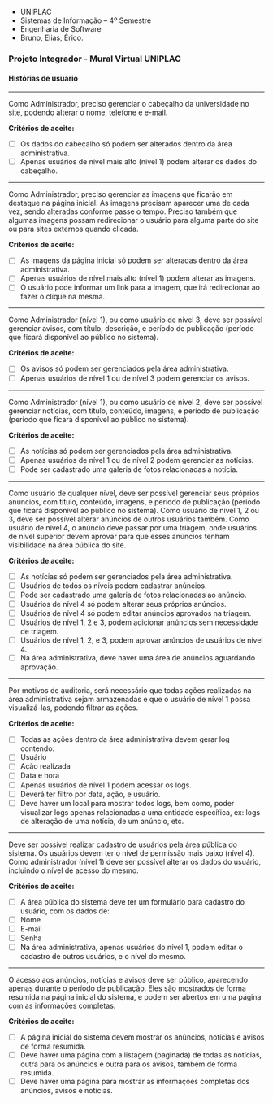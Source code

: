 - UNIPLAC
- Sistemas de Informação – 4º Semestre
- Engenharia de Software
- Bruno, Elias, Érico.

### Projeto Integrador - Mural Virtual UNIPLAC
#### Histórias de usuário

------

Como Administrador, preciso gerenciar o cabeçalho da universidade no site, podendo alterar o nome, telefone e e-mail.

**Critérios de aceite:**

- [ ] Os dados do cabeçalho só podem ser alterados dentro da área administrativa.
- [ ] Apenas usuários de nível mais alto (nível 1) podem alterar os dados do cabeçalho.

------

Como Administrador, preciso gerenciar as imagens que ficarão em destaque na página inicial. As imagens precisam aparecer uma de cada vez, sendo alteradas conforme passe o tempo. Preciso também que algumas imagens possam redirecionar o usuário para alguma parte do site ou para sites externos quando clicada.

**Critérios de aceite:**

- [ ] As imagens da página inicial só podem ser alteradas dentro da área administrativa.
- [ ] Apenas usuários de nível mais alto (nível 1) podem alterar as imagens.
- [ ] O usuário pode informar um link para a imagem, que irá redirecionar ao fazer o clique na mesma.

------

Como Administrador (nível 1), ou como usuário de nível 3, deve ser possível gerenciar avisos, com título, descrição, e período de publicação (período que ficará disponível ao público no sistema).

**Critérios de aceite:**

- [ ] Os avisos só podem ser gerenciados pela área administrativa.
- [ ] Apenas usuários de nível 1 ou de nível 3 podem gerenciar os avisos.

------

Como Administrador (nível 1), ou como usuário de nível 2, deve ser possível gerenciar notícias, com título, conteúdo, imagens, e período de publicação (período que ficará disponível ao público no sistema).

**Critérios de aceite:**

- [ ] As notícias só podem ser gerenciados pela área administrativa.
- [ ] Apenas usuários de nível 1 ou de nível 2 podem gerenciar as notícias.
- [ ] Pode ser cadastrado uma galeria de fotos relacionadas a notícia.

-----

Como usuário de qualquer nível, deve ser possível gerenciar seus próprios anúncios, com título, conteúdo, imagens, e período de publicação (período que ficará disponível ao público no sistema). Como usuário de nível 1, 2 ou 3, deve ser possível alterar anúncios de outros usuários também. Como usuário de nível 4, o anúncio deve passar por uma triagem, onde usuários de nível superior devem aprovar para que esses anúncios tenham visibilidade na área pública do site.

**Critérios de aceite:**

- [ ] As notícias só podem ser gerenciados pela área administrativa.
- [ ] Usuários de todos os níveis podem cadastrar anúncios.
- [ ] Pode ser cadastrado uma galeria de fotos relacionadas ao anúncio.
- [ ] Usuários de nível 4 só podem alterar seus próprios anúncios.
- [ ] Usuários de nível 4 só podem editar anúncios aprovados na triagem.
- [ ] Usuários de nível 1, 2 e 3, podem adicionar anúncios sem necessidade de triagem.
- [ ] Usuários de nível 1, 2, e 3, podem aprovar anúncios de usuários de nível 4.
- [ ] Na área administrativa, deve haver uma área de anúncios aguardando aprovação.

------

Por motivos de auditoria, será necessário que todas ações realizadas na área administrativa sejam armazenadas e que o usuário de nível 1 possa visualizá-las, podendo filtrar as ações.

**Critérios de aceite:**

- [ ] Todas as ações dentro da área administrativa devem gerar log contendo:
- [ ] Usuário
- [ ] Ação realizada
- [ ] Data e hora
- [ ] Apenas usuários de nível 1 podem acessar os logs.
- [ ] Deverá ter filtro por data, ação, e usuário.
- [ ] Deve haver um local para mostrar todos logs, bem como, poder visualizar logs apenas relacionadas a uma entidade específica, ex: logs de alteração de uma notícia, de um anúncio, etc.

------

Deve ser possível realizar cadastro de usuários pela área pública do sistema. Os usuários devem ter o nível de permissão mais baixo (nível 4).
Como administrador (nível 1) deve ser possível alterar os dados do usuário, incluindo o nível de acesso do mesmo.

**Critérios de aceite:**

- [ ] A área pública do sistema deve ter um formulário para cadastro do usuário, com os dados de:
- [ ] Nome
- [ ] E-mail
- [ ] Senha
- [ ] Na área administrativa, apenas usuários do nível 1, podem editar o cadastro de outros usuários, e o nível do mesmo.

------

O acesso aos anúncios, notícias e avisos deve ser público, aparecendo apenas durante o período de publicação. Eles são mostrados de forma resumida na página inicial do sistema, e podem ser abertos em uma página com as informações completas.

**Critérios de aceite:**

- [ ] A página inicial do sistema devem mostrar os anúncios, notícias e avisos de forma resumida.
- [ ] Deve haver uma página com a listagem (paginada) de todas as notícias, outra para os anúncios e outra para os avisos, também de forma resumida.
- [ ] Deve haver uma página para mostrar as informações completas dos anúncios, avisos e notícias.
